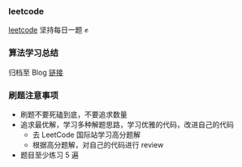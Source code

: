 ### leetcode
[leetcode](https://leetcode-cn.com/u/liu-hu) 坚持每日一题 ✊

### 算法学习总结
归档至 Blog [链接](https://www.liuhu.me/categories/%E7%AE%97%E6%B3%95/index.html) 

### 刷题注意事项
* 刷题不要死磕到底，不要追求数量
* 追求最优解，学习多种解题思路，学习优雅的代码，改进自己的代码
  * 去 LeetCode 国际站学习高分题解
  * 根据高分题解，对自己的代码进行 review
* 题目至少练习 5 遍
